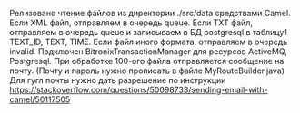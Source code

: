  Релизовано чтение файлов из директории ./src/data средствами Сamel. 
 Если XML файл, отправляем в очередь queue.
 Если TXT файл, отправляем в очередь queue и записываем в БД postgresql в таблицу1 TEXT_ID, TEXT, TIME.
 Если файл иного формата, отправляем в очередь invalid.
 Подключен BitronixTransactionManager для ресурсов ActiveMQ, Postgresql.
 При обработке 100-ого файла отправляется сообщение на почту. 
 (Почту и пароль нужно прописать в файле MyRouteBuilder.java)
 Для гугл почты нужно дать разрешение по инструкции https://stackoverflow.com/questions/50098733/sending-email-with-camel/50117505
